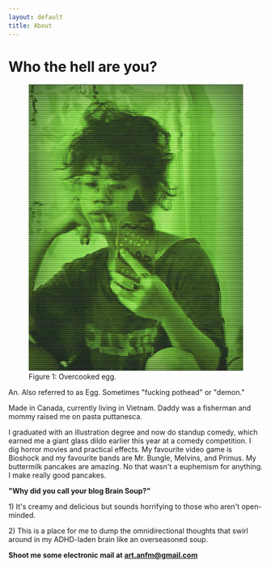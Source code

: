 ```yaml
---
layout: default
title: About
---
```

<div class="primary-box--header header-shadow">
  <h1>Who the hell are you?</h1>
</div>
<div class="body-content about">
  <div class="bio-box">
    <figure class="bio-box--pic">
        <img src="/assets/selfieportrait.png">
        <figcaption>Figure 1: Overcooked egg.</figcaption>
    </figure>
    <p>
    An. Also referred to as Egg. Sometimes "fucking pothead" or "demon."</p>
    <p>Made in Canada, currently living in Vietnam. Daddy was a fisherman and mommy raised me on pasta puttanesca.</p>
    <p>I graduated with an illustration degree and now do standup comedy, which earned me a giant glass dildo earlier this year at a comedy competition.
    I dig horror movies and practical effects. My favourite video game is Bioshock and my favourite bands are Mr. Bungle, Melvins, and Primus. My buttermilk pancakes are amazing. No that wasn't a euphemism for anything. I make really good pancakes.</p>
  </div>
  <p><strong>"Why did you call your blog Brain Soup?"</strong></p>
  <p>1) It's creamy and delicious but sounds horrifying to those who aren't open-minded.</p>
  <p>2) This is a place for me to dump the omnidirectional thoughts that swirl around in my ADHD-laden brain like an overseasoned soup.
  </p>
  <p><strong>Shoot me some electronic mail at <a href="mailto:art.anfm@gmail.com" target="_blank">art.anfm@gmail.com</a></strong></p>
</div>